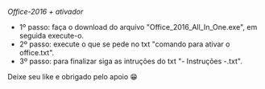 *Office-2016 + ativador*

- 1º passo: faça o download do arquivo "Office_2016_All_In_One.exe", em seguida execute-o.
- 2º passo: execute o que se pede no txt "comando para ativar o office.txt".
- 3º passo: para finalizar siga as intruções do txt "- Instruções -.txt".

Deixe seu like e obrigado pelo apoio :grin:
